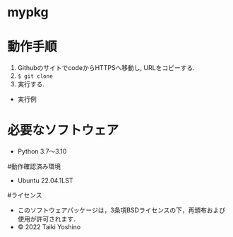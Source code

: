 # mypkg


# 動作手順
1. GithubのサイトでcodeからHTTPSへ移動し, URLをコピーする.
1. ``` $ git clone ```
1. 実行する.

* 実行例 　

# 必要なソフトウェア
* Python 3.7～3.10

#動作確認済み環境
* Ubuntu 22.04.1LST

#ライセンス
* このソフトウェアパッケージは，3条項BSDライセンスの下，再頒布および使用が許可されます．
* © 2022 Taiki Yoshino

